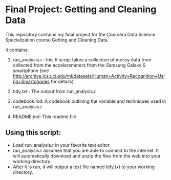 Final Project: Getting and Cleaning Data
=========================

This repository contains my final project for the Coursera Data Science Specialization course Getting and Cleaning Data. 

It contains:

1. run_analysis.r : this R script takes a collection of messy data from collected from the accelerometers from the Samsung Galaxy S smartphone (see http://archive.ics.uci.edu/ml/datasets/Human+Activity+Recognition+Using+Smartphones for details)

2. tidy.txt : The output from run_analysis.r

3. codebook.md: A codebook outlining the variable and techniques used in run_analysis.r

4. README.md: This readme file

Using this script:
-------------------
* Load run_analysis.r in your favorite text editor
* run_analysis.r assumes that you are able to connect to the internet. It will automatically download and unzip the files from the web into your working directory. 
* After it is run, it will output a text file named tidy.txt to your working directory.
